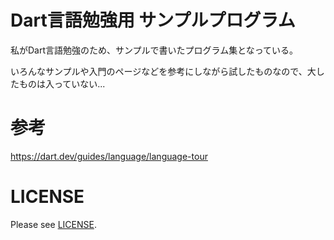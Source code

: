 # Dart言語勉強用 サンプルプログラム

私がDart言語勉強のため、サンプルで書いたプログラム集となっている。  

いろんなサンプルや入門のページなどを参考にしながら試したものなので、大したものは入っていない...

# 参考

https://dart.dev/guides/language/language-tour

# LICENSE

Please see [LICENSE](LICENSE).
